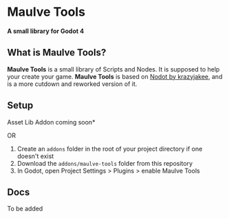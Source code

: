 # Maulve Tools

**A small library for Godot 4**

## What is **Maulve Tools**?

**Maulve Tools** is a small library of Scripts and Nodes. It is supposed to help your create your
game. **Maulve Tools** is based on [Nodot by krazyjakee](https://github.com/NodotProject/nodot), and is a more
cutdown and reworked version of it.


## Setup

Asset Lib Addon coming soon*

OR

1. Create an `addons` folder in the root of your project directory if one doesn't exist
2. Download the  `addons/maulve-tools` folder from this repository
3. In Godot, open Project Settings > Plugins > enable Maulve Tools

## Docs

To be added
